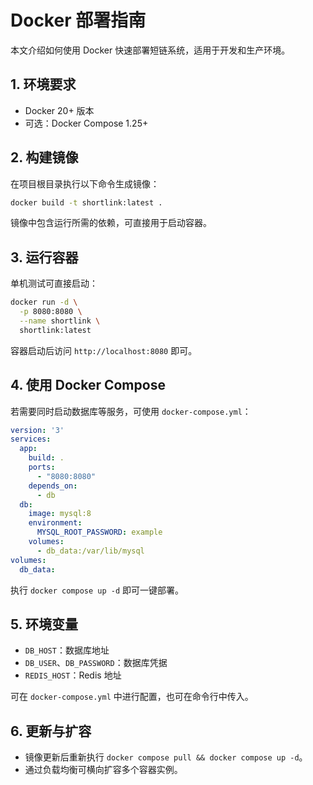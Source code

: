 # Docker 部署指南

本文介绍如何使用 Docker 快速部署短链系统，适用于开发和生产环境。

## 1. 环境要求
- Docker 20+ 版本
- 可选：Docker Compose 1.25+

## 2. 构建镜像
在项目根目录执行以下命令生成镜像：
```bash
docker build -t shortlink:latest .
```
镜像中包含运行所需的依赖，可直接用于启动容器。

## 3. 运行容器
单机测试可直接启动：
```bash
docker run -d \
  -p 8080:8080 \
  --name shortlink \
  shortlink:latest
```
容器启动后访问 `http://localhost:8080` 即可。

## 4. 使用 Docker Compose
若需要同时启动数据库等服务，可使用 `docker-compose.yml`：
```yaml
version: '3'
services:
  app:
    build: .
    ports:
      - "8080:8080"
    depends_on:
      - db
  db:
    image: mysql:8
    environment:
      MYSQL_ROOT_PASSWORD: example
    volumes:
      - db_data:/var/lib/mysql
volumes:
  db_data:
```
执行 `docker compose up -d` 即可一键部署。

## 5. 环境变量
- `DB_HOST`：数据库地址
- `DB_USER`、`DB_PASSWORD`：数据库凭据
- `REDIS_HOST`：Redis 地址

可在 `docker-compose.yml` 中进行配置，也可在命令行中传入。

## 6. 更新与扩容
- 镜像更新后重新执行 `docker compose pull && docker compose up -d`。
- 通过负载均衡可横向扩容多个容器实例。

